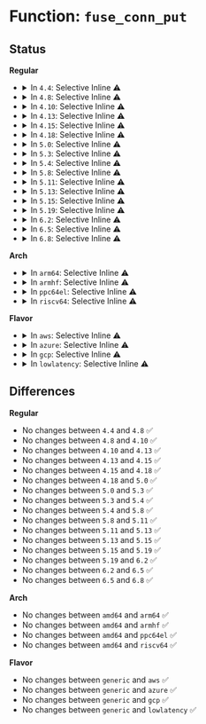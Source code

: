 # Function: <code>fuse_conn_put</code>

## Status
<b>Regular</b>
<ul>
<li>
<details>
<summary>In <code>4.4</code>: Selective Inline ⚠️</summary>

```c
void fuse_conn_put(struct fuse_conn *fc);
```

**Collision:** Unique Global

**Inline:** Selective

**Transformation:** False

**Instances:**

```
In fs/fuse/inode.c (ffffffff8131b460)
Location: fs/fuse/inode.c:625
Inline: True
Direct callers:
  - fs/fuse/inode.c:fuse_dev_free
  - fs/fuse/inode.c:fuse_put_super
  - fs/fuse/inode.c:fuse_fill_super
  - fs/fuse/control.c:fuse_conn_waiting_read
  - fs/fuse/control.c:fuse_conn_abort_write
  - fs/fuse/control.c:fuse_conn_congestion_threshold_write
  - fs/fuse/control.c:fuse_conn_max_background_write
  - fs/fuse/control.c:fuse_conn_max_background_read
  - fs/fuse/control.c:fuse_conn_congestion_threshold_read
```
**Symbols:**

```
ffffffff8131b460-ffffffff8131b4bd: fuse_conn_put (STB_GLOBAL)
```
</details>
</li>
<li>
<details>
<summary>In <code>4.8</code>: Selective Inline ⚠️</summary>

```c
void fuse_conn_put(struct fuse_conn *fc);
```

**Collision:** Unique Global

**Inline:** Selective

**Transformation:** False

**Instances:**

```
In fs/fuse/inode.c (ffffffff8134ff30)
Location: fs/fuse/inode.c:635
Inline: True
Direct callers:
  - fs/fuse/inode.c:fuse_fill_super
  - fs/fuse/inode.c:fuse_dev_free
  - fs/fuse/inode.c:fuse_put_super
  - fs/fuse/control.c:fuse_conn_congestion_threshold_write
  - fs/fuse/control.c:fuse_conn_congestion_threshold_read
  - fs/fuse/control.c:fuse_conn_max_background_write
  - fs/fuse/control.c:fuse_conn_max_background_read
  - fs/fuse/control.c:fuse_conn_waiting_read
  - fs/fuse/control.c:fuse_conn_abort_write
```
**Symbols:**

```
ffffffff8134ff30-ffffffff8134ff8e: fuse_conn_put (STB_GLOBAL)
```
</details>
</li>
<li>
<details>
<summary>In <code>4.10</code>: Selective Inline ⚠️</summary>

```c
void fuse_conn_put(struct fuse_conn *fc);
```

**Collision:** Unique Global

**Inline:** Selective

**Transformation:** False

**Instances:**

```
In fs/fuse/inode.c (ffffffff81365860)
Location: fs/fuse/inode.c:636
Inline: True
Direct callers:
  - fs/fuse/inode.c:fuse_fill_super
  - fs/fuse/inode.c:fuse_dev_free
  - fs/fuse/inode.c:fuse_put_super
  - fs/fuse/control.c:fuse_conn_congestion_threshold_write
  - fs/fuse/control.c:fuse_conn_congestion_threshold_read
  - fs/fuse/control.c:fuse_conn_max_background_write
  - fs/fuse/control.c:fuse_conn_max_background_read
  - fs/fuse/control.c:fuse_conn_waiting_read
  - fs/fuse/control.c:fuse_conn_abort_write
```
**Symbols:**

```
ffffffff81365860-ffffffff813658be: fuse_conn_put (STB_GLOBAL)
```
</details>
</li>
<li>
<details>
<summary>In <code>4.13</code>: Selective Inline ⚠️</summary>

```c
void fuse_conn_put(struct fuse_conn *fc);
```

**Collision:** Unique Global

**Inline:** Selective

**Transformation:** False

**Instances:**

```
In fs/fuse/inode.c (ffffffff81379f90)
Location: fs/fuse/inode.c:629
Inline: True
Direct callers:
  - fs/fuse/inode.c:fuse_fill_super
  - fs/fuse/inode.c:fuse_dev_free
  - fs/fuse/inode.c:fuse_put_super
  - fs/fuse/control.c:fuse_conn_congestion_threshold_write
  - fs/fuse/control.c:fuse_conn_congestion_threshold_read
  - fs/fuse/control.c:fuse_conn_max_background_write
  - fs/fuse/control.c:fuse_conn_max_background_read
  - fs/fuse/control.c:fuse_conn_waiting_read
  - fs/fuse/control.c:fuse_conn_abort_write
```
**Symbols:**

```
ffffffff81379f90-ffffffff81379fee: fuse_conn_put (STB_GLOBAL)
```
</details>
</li>
<li>
<details>
<summary>In <code>4.15</code>: Selective Inline ⚠️</summary>

```c
void fuse_conn_put(struct fuse_conn *fc);
```

**Collision:** Unique Global

**Inline:** Selective

**Transformation:** False

**Instances:**

```
In fs/fuse/inode.c (ffffffff8139ee30)
Location: fs/fuse/inode.c:629
Inline: True
Direct callers:
  - fs/fuse/inode.c:fuse_fill_super
  - fs/fuse/inode.c:fuse_dev_free
  - fs/fuse/inode.c:fuse_put_super
  - fs/fuse/control.c:fuse_conn_congestion_threshold_write
  - fs/fuse/control.c:fuse_conn_congestion_threshold_read
  - fs/fuse/control.c:fuse_conn_max_background_write
  - fs/fuse/control.c:fuse_conn_max_background_read
  - fs/fuse/control.c:fuse_conn_waiting_read
  - fs/fuse/control.c:fuse_conn_abort_write
```
**Symbols:**

```
ffffffff8139ee30-ffffffff8139ee8e: fuse_conn_put (STB_GLOBAL)
```
</details>
</li>
<li>
<details>
<summary>In <code>4.18</code>: Selective Inline ⚠️</summary>

```c
void fuse_conn_put(struct fuse_conn *fc);
```

**Collision:** Unique Global

**Inline:** Selective

**Transformation:** False

**Instances:**

```
In fs/fuse/inode.c (ffffffff813ce1a0)
Location: fs/fuse/inode.c:632
Inline: True
Direct callers:
  - fs/fuse/inode.c:fuse_fill_super
  - fs/fuse/inode.c:fuse_dev_free
  - fs/fuse/inode.c:fuse_put_super
  - fs/fuse/control.c:fuse_conn_congestion_threshold_write
  - fs/fuse/control.c:fuse_conn_congestion_threshold_read
  - fs/fuse/control.c:fuse_conn_max_background_write
  - fs/fuse/control.c:fuse_conn_max_background_read
  - fs/fuse/control.c:fuse_conn_waiting_read
  - fs/fuse/control.c:fuse_conn_abort_write
```
**Symbols:**

```
ffffffff813ce1a0-ffffffff813ce1fe: fuse_conn_put (STB_GLOBAL)
```
</details>
</li>
<li>
<details>
<summary>In <code>5.0</code>: Selective Inline ⚠️</summary>

```c
void fuse_conn_put(struct fuse_conn *fc);
```

**Collision:** Unique Global

**Inline:** Selective

**Transformation:** False

**Instances:**

```
In fs/fuse/inode.c (ffffffff813e7af0)
Location: fs/fuse/inode.c:635
Inline: True
Direct callers:
  - fs/fuse/inode.c:fuse_fill_super
  - fs/fuse/inode.c:fuse_dev_free
  - fs/fuse/inode.c:fuse_put_super
  - fs/fuse/control.c:fuse_conn_congestion_threshold_write
  - fs/fuse/control.c:fuse_conn_congestion_threshold_read
  - fs/fuse/control.c:fuse_conn_max_background_write
  - fs/fuse/control.c:fuse_conn_max_background_read
  - fs/fuse/control.c:fuse_conn_waiting_read
  - fs/fuse/control.c:fuse_conn_abort_write
```
**Symbols:**

```
ffffffff813e7af0-ffffffff813e7b4e: fuse_conn_put (STB_GLOBAL)
```
</details>
</li>
<li>
<details>
<summary>In <code>5.3</code>: Selective Inline ⚠️</summary>

```c
void fuse_conn_put(struct fuse_conn *fc);
```

**Collision:** Unique Global

**Inline:** Selective

**Transformation:** False

**Instances:**

```
In fs/fuse/inode.c (ffffffff81413ab0)
Location: fs/fuse/inode.c:633
Inline: True
Direct callers:
  - fs/fuse/inode.c:fuse_fill_super
  - fs/fuse/inode.c:fuse_dev_free
  - fs/fuse/inode.c:fuse_put_super
  - fs/fuse/control.c:fuse_conn_congestion_threshold_write
  - fs/fuse/control.c:fuse_conn_congestion_threshold_read
  - fs/fuse/control.c:fuse_conn_max_background_write
  - fs/fuse/control.c:fuse_conn_max_background_read
  - fs/fuse/control.c:fuse_conn_waiting_read
  - fs/fuse/control.c:fuse_conn_abort_write
```
**Symbols:**

```
ffffffff81413ab0-ffffffff81413b14: fuse_conn_put (STB_GLOBAL)
```
</details>
</li>
<li>
<details>
<summary>In <code>5.4</code>: Selective Inline ⚠️</summary>

```c
void fuse_conn_put(struct fuse_conn *fc);
```

**Collision:** Unique Global

**Inline:** Selective

**Transformation:** False

**Instances:**

```
In fs/fuse/inode.c (ffffffff8142dad0)
Location: fs/fuse/inode.c:633
Inline: True
Direct callers:
  - fs/fuse/inode.c:fuse_fill_super
  - fs/fuse/inode.c:fuse_dev_free
  - fs/fuse/inode.c:fuse_put_super
  - fs/fuse/control.c:fuse_conn_congestion_threshold_write
  - fs/fuse/control.c:fuse_conn_congestion_threshold_read
  - fs/fuse/control.c:fuse_conn_max_background_write
  - fs/fuse/control.c:fuse_conn_max_background_read
  - fs/fuse/control.c:fuse_conn_waiting_read
  - fs/fuse/control.c:fuse_conn_abort_write
```
**Symbols:**

```
ffffffff8142dad0-ffffffff8142db3c: fuse_conn_put (STB_GLOBAL)
```
</details>
</li>
<li>
<details>
<summary>In <code>5.8</code>: Selective Inline ⚠️</summary>

```c
void fuse_conn_put(struct fuse_conn *fc);
```

**Collision:** Unique Global

**Inline:** Selective

**Transformation:** False

**Instances:**

```
In fs/fuse/inode.c (ffffffff8147cd10)
Location: fs/fuse/inode.c:648
Inline: True
Direct callers:
  - fs/fuse/inode.c:fuse_fill_super
  - fs/fuse/inode.c:fuse_dev_free
  - fs/fuse/inode.c:fuse_put_super
  - fs/fuse/control.c:fuse_conn_congestion_threshold_write
  - fs/fuse/control.c:fuse_conn_congestion_threshold_read
  - fs/fuse/control.c:fuse_conn_max_background_write
  - fs/fuse/control.c:fuse_conn_max_background_read
  - fs/fuse/control.c:fuse_conn_waiting_read
  - fs/fuse/control.c:fuse_conn_abort_write
```
**Symbols:**

```
ffffffff8147cd10-ffffffff8147cdae: fuse_conn_put (STB_GLOBAL)
```
</details>
</li>
<li>
<details>
<summary>In <code>5.11</code>: Selective Inline ⚠️</summary>

```c
void fuse_conn_put(struct fuse_conn *fc);
```

**Collision:** Unique Global

**Inline:** Selective

**Transformation:** False

**Instances:**

```
In fs/fuse/inode.c (ffffffff81498110)
Location: fs/fuse/inode.c:722
Inline: True
Direct callers:
  - fs/fuse/inode.c:fuse_fill_super
  - fs/fuse/inode.c:fuse_dev_free
  - fs/fuse/inode.c:fuse_put_super
  - fs/fuse/control.c:fuse_conn_congestion_threshold_write
  - fs/fuse/control.c:fuse_conn_congestion_threshold_read
  - fs/fuse/control.c:fuse_conn_max_background_write
  - fs/fuse/control.c:fuse_conn_max_background_read
  - fs/fuse/control.c:fuse_conn_waiting_read
  - fs/fuse/control.c:fuse_conn_abort_write
```
**Symbols:**

```
ffffffff81498110-ffffffff814981c8: fuse_conn_put (STB_GLOBAL)
```
</details>
</li>
<li>
<details>
<summary>In <code>5.13</code>: Selective Inline ⚠️</summary>

```c
void fuse_conn_put(struct fuse_conn *fc);
```

**Collision:** Unique Global

**Inline:** Selective

**Transformation:** False

**Instances:**

```
In fs/fuse/inode.c (ffffffff8149d340)
Location: fs/fuse/inode.c:762
Inline: True
Direct callers:
  - fs/fuse/dir.c:fuse_dentry_automount
  - fs/fuse/inode.c:fuse_fill_super
  - fs/fuse/inode.c:fuse_dev_free
  - fs/fuse/inode.c:fuse_put_super
  - fs/fuse/control.c:fuse_conn_congestion_threshold_write
  - fs/fuse/control.c:fuse_conn_congestion_threshold_read
  - fs/fuse/control.c:fuse_conn_max_background_write
  - fs/fuse/control.c:fuse_conn_max_background_read
  - fs/fuse/control.c:fuse_conn_waiting_read
  - fs/fuse/control.c:fuse_conn_abort_write
```
**Symbols:**

```
ffffffff8149d340-ffffffff8149d3f8: fuse_conn_put (STB_GLOBAL)
```
</details>
</li>
<li>
<details>
<summary>In <code>5.15</code>: Selective Inline ⚠️</summary>

```c
void fuse_conn_put(struct fuse_conn *fc);
```

**Collision:** Unique Global

**Inline:** Selective

**Transformation:** False

**Instances:**

```
In fs/fuse/inode.c (ffffffff814f4d90)
Location: fs/fuse/inode.c:809
Inline: True
Direct callers:
  - fs/fuse/inode.c:fuse_kill_sb_blk
  - fs/fuse/inode.c:fuse_kill_sb_anon
  - fs/fuse/inode.c:fuse_get_tree
  - fs/fuse/inode.c:fuse_get_tree_submount
  - fs/fuse/inode.c:fuse_dev_free
  - fs/fuse/control.c:fuse_conn_congestion_threshold_write
  - fs/fuse/control.c:fuse_conn_congestion_threshold_read
  - fs/fuse/control.c:fuse_conn_max_background_write
  - fs/fuse/control.c:fuse_conn_max_background_read
  - fs/fuse/control.c:fuse_conn_waiting_read
  - fs/fuse/control.c:fuse_conn_abort_write
```
**Symbols:**

```
ffffffff814f4d90-ffffffff814f4e69: fuse_conn_put (STB_GLOBAL)
```
</details>
</li>
<li>
<details>
<summary>In <code>5.19</code>: Selective Inline ⚠️</summary>

```c
void fuse_conn_put(struct fuse_conn *fc);
```

**Collision:** Unique Global

**Inline:** Selective

**Transformation:** False

**Instances:**

```
In fs/fuse/inode.c (ffffffff81584960)
Location: fs/fuse/inode.c:851
Inline: True
Direct callers:
  - fs/fuse/inode.c:fuse_kill_sb_blk
  - fs/fuse/inode.c:fuse_kill_sb_anon
  - fs/fuse/inode.c:fuse_get_tree
  - fs/fuse/inode.c:fuse_get_tree_submount
  - fs/fuse/inode.c:fuse_dev_free
  - fs/fuse/control.c:fuse_conn_congestion_threshold_write
  - fs/fuse/control.c:fuse_conn_congestion_threshold_read
  - fs/fuse/control.c:fuse_conn_max_background_write
  - fs/fuse/control.c:fuse_conn_max_background_read
  - fs/fuse/control.c:fuse_conn_waiting_read
  - fs/fuse/control.c:fuse_conn_abort_write
```
**Symbols:**

```
ffffffff81584960-ffffffff81584a56: fuse_conn_put (STB_GLOBAL)
```
</details>
</li>
<li>
<details>
<summary>In <code>6.2</code>: Selective Inline ⚠️</summary>

```c
void fuse_conn_put(struct fuse_conn *fc);
```

**Collision:** Unique Global

**Inline:** Selective

**Transformation:** False

**Instances:**

```
In fs/fuse/inode.c (ffffffff8162aaa0)
Location: fs/fuse/inode.c:864
Inline: True
Direct callers:
  - fs/fuse/inode.c:fuse_kill_sb_blk
  - fs/fuse/inode.c:fuse_kill_sb_anon
  - fs/fuse/inode.c:fuse_get_tree
  - fs/fuse/inode.c:fuse_get_tree_submount
  - fs/fuse/inode.c:fuse_dev_free
  - fs/fuse/control.c:fuse_conn_congestion_threshold_write
  - fs/fuse/control.c:fuse_conn_congestion_threshold_read
  - fs/fuse/control.c:fuse_conn_max_background_write
  - fs/fuse/control.c:fuse_conn_max_background_read
  - fs/fuse/control.c:fuse_conn_waiting_read
  - fs/fuse/control.c:fuse_conn_abort_write
```
**Symbols:**

```
ffffffff8162aaa0-ffffffff8162ab96: fuse_conn_put (STB_GLOBAL)
```
</details>
</li>
<li>
<details>
<summary>In <code>6.5</code>: Selective Inline ⚠️</summary>

```c
void fuse_conn_put(struct fuse_conn *fc);
```

**Collision:** Unique Global

**Inline:** Selective

**Transformation:** False

**Instances:**

```
In fs/fuse/inode.c (ffffffff81662cc0)
Location: fs/fuse/inode.c:864
Inline: True
Direct callers:
  - fs/fuse/inode.c:fuse_kill_sb_blk
  - fs/fuse/inode.c:fuse_kill_sb_anon
  - fs/fuse/inode.c:fuse_get_tree
  - fs/fuse/inode.c:fuse_get_tree_submount
  - fs/fuse/inode.c:fuse_dev_free
  - fs/fuse/control.c:fuse_conn_congestion_threshold_write
  - fs/fuse/control.c:fuse_conn_congestion_threshold_read
  - fs/fuse/control.c:fuse_conn_max_background_write
  - fs/fuse/control.c:fuse_conn_max_background_read
  - fs/fuse/control.c:fuse_conn_waiting_read
  - fs/fuse/control.c:fuse_conn_abort_write
```
**Symbols:**

```
ffffffff81662cc0-ffffffff81662db6: fuse_conn_put (STB_GLOBAL)
```
</details>
</li>
<li>
<details>
<summary>In <code>6.8</code>: Selective Inline ⚠️</summary>

```c
void fuse_conn_put(struct fuse_conn *fc);
```

**Collision:** Unique Global

**Inline:** Selective

**Transformation:** False

**Instances:**

```
In fs/fuse/inode.c (ffffffff8169cfe0)
Location: fs/fuse/inode.c:941
Inline: True
Direct callers:
  - fs/fuse/inode.c:fuse_kill_sb_blk
  - fs/fuse/inode.c:fuse_kill_sb_anon
  - fs/fuse/inode.c:fuse_get_tree
  - fs/fuse/inode.c:fuse_get_tree_submount
  - fs/fuse/inode.c:fuse_dev_free
  - fs/fuse/control.c:fuse_conn_congestion_threshold_write
  - fs/fuse/control.c:fuse_conn_congestion_threshold_read
  - fs/fuse/control.c:fuse_conn_max_background_write
  - fs/fuse/control.c:fuse_conn_max_background_read
  - fs/fuse/control.c:fuse_conn_waiting_read
  - fs/fuse/control.c:fuse_conn_abort_write
```
**Symbols:**

```
ffffffff8169cfe0-ffffffff8169d091: fuse_conn_put (STB_GLOBAL)
```
</details>
</li>
</ul>
<b>Arch</b>
<ul>
<li>
<details>
<summary>In <code>arm64</code>: Selective Inline ⚠️</summary>

```c
void fuse_conn_put(struct fuse_conn *fc);
```

**Collision:** Unique Global

**Inline:** Selective

**Transformation:** False

**Instances:**

```
In fs/fuse/inode.c (ffff800010512100)
Location: fs/fuse/inode.c:633
Inline: True
Direct callers:
  - fs/fuse/inode.c:fuse_fill_super
  - fs/fuse/inode.c:fuse_dev_free
  - fs/fuse/inode.c:fuse_put_super
  - fs/fuse/control.c:fuse_conn_congestion_threshold_write
  - fs/fuse/control.c:fuse_conn_congestion_threshold_read
  - fs/fuse/control.c:fuse_conn_max_background_write
  - fs/fuse/control.c:fuse_conn_max_background_read
  - fs/fuse/control.c:fuse_conn_waiting_read
  - fs/fuse/control.c:fuse_conn_abort_write
```
**Symbols:**

```
ffff800010512100-ffff800010512198: fuse_conn_put (STB_GLOBAL)
```
</details>
</li>
<li>
<details>
<summary>In <code>armhf</code>: Selective Inline ⚠️</summary>

```c
void fuse_conn_put(struct fuse_conn *fc);
```

**Collision:** Unique Global

**Inline:** Selective

**Transformation:** False

**Instances:**

```
In fs/fuse/inode.c (c06cd20c)
Location: fs/fuse/inode.c:633
Inline: True
Direct callers:
  - fs/fuse/inode.c:fuse_fill_super
  - fs/fuse/inode.c:fuse_dev_free
  - fs/fuse/inode.c:fuse_put_super
  - fs/fuse/control.c:fuse_conn_congestion_threshold_write
  - fs/fuse/control.c:fuse_conn_congestion_threshold_read
  - fs/fuse/control.c:fuse_conn_max_background_write
  - fs/fuse/control.c:fuse_conn_max_background_read
  - fs/fuse/control.c:fuse_conn_waiting_read
  - fs/fuse/control.c:fuse_conn_abort_write
```
**Symbols:**

```
c06cd20c-c06cd2a4: fuse_conn_put (STB_GLOBAL)
```
</details>
</li>
<li>
<details>
<summary>In <code>ppc64el</code>: Selective Inline ⚠️</summary>

```c
void fuse_conn_put(struct fuse_conn *fc);
```

**Collision:** Unique Global

**Inline:** Selective

**Transformation:** False

**Instances:**

```
In fs/fuse/inode.c (c000000000659910)
Location: fs/fuse/inode.c:633
Inline: True
Direct callers:
  - fs/fuse/inode.c:fuse_fill_super
  - fs/fuse/inode.c:fuse_dev_free
  - fs/fuse/inode.c:fuse_put_super
  - fs/fuse/control.c:fuse_conn_congestion_threshold_write
  - fs/fuse/control.c:fuse_conn_congestion_threshold_read
  - fs/fuse/control.c:fuse_conn_max_background_write
  - fs/fuse/control.c:fuse_conn_max_background_read
  - fs/fuse/control.c:fuse_conn_waiting_read
  - fs/fuse/control.c:fuse_conn_abort_write
```
**Symbols:**

```
c000000000659910-c000000000659a20: fuse_conn_put (STB_GLOBAL)
```
</details>
</li>
<li>
<details>
<summary>In <code>riscv64</code>: Selective Inline ⚠️</summary>

```c
void fuse_conn_put(struct fuse_conn *fc);
```

**Collision:** Unique Global

**Inline:** Selective

**Transformation:** False

**Instances:**

```
In fs/fuse/inode.c (ffffffe00037c0a8)
Location: fs/fuse/inode.c:633
Inline: True
Direct callers:
  - fs/fuse/inode.c:fuse_fill_super
  - fs/fuse/inode.c:fuse_dev_free
  - fs/fuse/inode.c:fuse_put_super
  - fs/fuse/control.c:fuse_conn_congestion_threshold_write
  - fs/fuse/control.c:fuse_conn_congestion_threshold_read
  - fs/fuse/control.c:fuse_conn_max_background_write
  - fs/fuse/control.c:fuse_conn_max_background_read
  - fs/fuse/control.c:fuse_conn_waiting_read
  - fs/fuse/control.c:fuse_conn_abort_write
```
**Symbols:**

```
ffffffe00037c0a8-ffffffe00037c122: fuse_conn_put (STB_GLOBAL)
```
</details>
</li>
</ul>
<b>Flavor</b>
<ul>
<li>
<details>
<summary>In <code>aws</code>: Selective Inline ⚠️</summary>

```c
void fuse_conn_put(struct fuse_conn *fc);
```

**Collision:** Unique Global

**Inline:** Selective

**Transformation:** False

**Instances:**

```
In fs/fuse/inode.c (ffffffff814260b0)
Location: fs/fuse/inode.c:633
Inline: True
Direct callers:
  - fs/fuse/inode.c:fuse_fill_super
  - fs/fuse/inode.c:fuse_dev_free
  - fs/fuse/inode.c:fuse_put_super
  - fs/fuse/control.c:fuse_conn_congestion_threshold_write
  - fs/fuse/control.c:fuse_conn_congestion_threshold_read
  - fs/fuse/control.c:fuse_conn_max_background_write
  - fs/fuse/control.c:fuse_conn_max_background_read
  - fs/fuse/control.c:fuse_conn_waiting_read
  - fs/fuse/control.c:fuse_conn_abort_write
```
**Symbols:**

```
ffffffff814260b0-ffffffff8142611c: fuse_conn_put (STB_GLOBAL)
```
</details>
</li>
<li>
<details>
<summary>In <code>azure</code>: Selective Inline ⚠️</summary>

```c
void fuse_conn_put(struct fuse_conn *fc);
```

**Collision:** Unique Global

**Inline:** Selective

**Transformation:** False

**Instances:**

```
In fs/fuse/inode.c (ffffffff81416b30)
Location: fs/fuse/inode.c:633
Inline: True
Direct callers:
  - fs/fuse/inode.c:fuse_fill_super
  - fs/fuse/inode.c:fuse_dev_free
  - fs/fuse/inode.c:fuse_put_super
  - fs/fuse/control.c:fuse_conn_congestion_threshold_write
  - fs/fuse/control.c:fuse_conn_congestion_threshold_read
  - fs/fuse/control.c:fuse_conn_max_background_write
  - fs/fuse/control.c:fuse_conn_max_background_read
  - fs/fuse/control.c:fuse_conn_waiting_read
  - fs/fuse/control.c:fuse_conn_abort_write
```
**Symbols:**

```
ffffffff81416b30-ffffffff81416b9c: fuse_conn_put (STB_GLOBAL)
```
</details>
</li>
<li>
<details>
<summary>In <code>gcp</code>: Selective Inline ⚠️</summary>

```c
void fuse_conn_put(struct fuse_conn *fc);
```

**Collision:** Unique Global

**Inline:** Selective

**Transformation:** False

**Instances:**

```
In fs/fuse/inode.c (ffffffff81422250)
Location: fs/fuse/inode.c:633
Inline: True
Direct callers:
  - fs/fuse/inode.c:fuse_fill_super
  - fs/fuse/inode.c:fuse_dev_free
  - fs/fuse/inode.c:fuse_put_super
  - fs/fuse/control.c:fuse_conn_congestion_threshold_write
  - fs/fuse/control.c:fuse_conn_congestion_threshold_read
  - fs/fuse/control.c:fuse_conn_max_background_write
  - fs/fuse/control.c:fuse_conn_max_background_read
  - fs/fuse/control.c:fuse_conn_waiting_read
  - fs/fuse/control.c:fuse_conn_abort_write
```
**Symbols:**

```
ffffffff81422250-ffffffff814222bc: fuse_conn_put (STB_GLOBAL)
```
</details>
</li>
<li>
<details>
<summary>In <code>lowlatency</code>: Selective Inline ⚠️</summary>

```c
void fuse_conn_put(struct fuse_conn *fc);
```

**Collision:** Unique Global

**Inline:** Selective

**Transformation:** False

**Instances:**

```
In fs/fuse/inode.c (ffffffff814390d0)
Location: fs/fuse/inode.c:633
Inline: True
Direct callers:
  - fs/fuse/inode.c:fuse_fill_super
  - fs/fuse/inode.c:fuse_dev_free
  - fs/fuse/inode.c:fuse_put_super
  - fs/fuse/control.c:fuse_conn_congestion_threshold_write
  - fs/fuse/control.c:fuse_conn_congestion_threshold_write
  - fs/fuse/control.c:fuse_conn_congestion_threshold_read
  - fs/fuse/control.c:fuse_conn_max_background_write
  - fs/fuse/control.c:fuse_conn_max_background_read
  - fs/fuse/control.c:fuse_conn_waiting_read
  - fs/fuse/control.c:fuse_conn_abort_write
```
**Symbols:**

```
ffffffff814390d0-ffffffff8143913c: fuse_conn_put (STB_GLOBAL)
```
</details>
</li>
</ul>

## Differences
<b>Regular</b>
<ul>
<li>
No changes between <code>4.4</code> and <code>4.8</code> ✅
</li>
<li>
No changes between <code>4.8</code> and <code>4.10</code> ✅
</li>
<li>
No changes between <code>4.10</code> and <code>4.13</code> ✅
</li>
<li>
No changes between <code>4.13</code> and <code>4.15</code> ✅
</li>
<li>
No changes between <code>4.15</code> and <code>4.18</code> ✅
</li>
<li>
No changes between <code>4.18</code> and <code>5.0</code> ✅
</li>
<li>
No changes between <code>5.0</code> and <code>5.3</code> ✅
</li>
<li>
No changes between <code>5.3</code> and <code>5.4</code> ✅
</li>
<li>
No changes between <code>5.4</code> and <code>5.8</code> ✅
</li>
<li>
No changes between <code>5.8</code> and <code>5.11</code> ✅
</li>
<li>
No changes between <code>5.11</code> and <code>5.13</code> ✅
</li>
<li>
No changes between <code>5.13</code> and <code>5.15</code> ✅
</li>
<li>
No changes between <code>5.15</code> and <code>5.19</code> ✅
</li>
<li>
No changes between <code>5.19</code> and <code>6.2</code> ✅
</li>
<li>
No changes between <code>6.2</code> and <code>6.5</code> ✅
</li>
<li>
No changes between <code>6.5</code> and <code>6.8</code> ✅
</li>
</ul>
<b>Arch</b>
<ul>
<li>
No changes between <code>amd64</code> and <code>arm64</code> ✅
</li>
<li>
No changes between <code>amd64</code> and <code>armhf</code> ✅
</li>
<li>
No changes between <code>amd64</code> and <code>ppc64el</code> ✅
</li>
<li>
No changes between <code>amd64</code> and <code>riscv64</code> ✅
</li>
</ul>
<b>Flavor</b>
<ul>
<li>
No changes between <code>generic</code> and <code>aws</code> ✅
</li>
<li>
No changes between <code>generic</code> and <code>azure</code> ✅
</li>
<li>
No changes between <code>generic</code> and <code>gcp</code> ✅
</li>
<li>
No changes between <code>generic</code> and <code>lowlatency</code> ✅
</li>
</ul>
